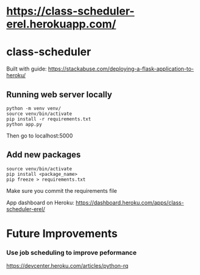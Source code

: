 # https://class-scheduler-erel.herokuapp.com/
# class-scheduler
Built with guide: https://stackabuse.com/deploying-a-flask-application-to-heroku/

## Running web server locally
```
python -m venv venv/
source venv/bin/activate
pip install -r requirements.txt
python app.py
```
Then go to localhost:5000

## Add new packages
```
source venv/bin/activate
pip install <package_name>
pip freeze > requirements.txt
```
Make sure you commit the requirements file

App dashboard on Heroku: https://dashboard.heroku.com/apps/class-scheduler-erel/

# Future Improvements

### Use job scheduling to improve peformance
https://devcenter.heroku.com/articles/python-rq
